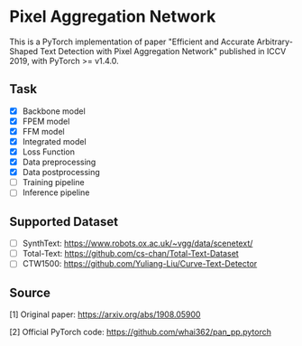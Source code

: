 # Pixel Aggregation Network

This is a PyTorch implementation of paper "Efficient and Accurate Arbitrary-Shaped Text Detection with Pixel Aggregation Network" published in ICCV 2019, with PyTorch >= v1.4.0.

## Task

- [x] Backbone model
- [x] FPEM model
- [x] FFM model
- [x] Integrated model
- [x] Loss Function
- [x] Data preprocessing
- [x] Data postprocessing
- [ ] Training pipeline
- [ ] Inference pipeline

## Supported Dataset

- [ ] SynthText: https://www.robots.ox.ac.uk/~vgg/data/scenetext/
- [ ] Total-Text: https://github.com/cs-chan/Total-Text-Dataset
- [ ] CTW1500: https://github.com/Yuliang-Liu/Curve-Text-Detector

## Source

[1] Original paper: https://arxiv.org/abs/1908.05900

[2] Official PyTorch code: https://github.com/whai362/pan_pp.pytorch
